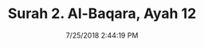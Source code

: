 ---
title       : "Surah 2. Al-Baqara, Ayah 12"
date        : 7/25/2018 2:44:19 PM
draft       : false
type        : "quran"
layout      : "compare"
BookCode    : "CMP"
SurahNumber : "2"
AyahNumber  : "12"
TotalAyah   : "286"
---